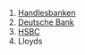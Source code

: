 1. [Handlesbanken](https://careers.handelsbanken.co.uk/app/user/dashboard)
2. [Deutsche Bank](https://db.wd3.myworkdayjobs.com/en-US/DBWebsite/userHome)
3. [HSBC](https://portal.careers.hsbc.com/careers)
2. Lloyds